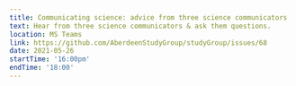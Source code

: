 ```yaml
---
title: Communicating science: advice from three science communicators
text: Hear from three science communicators & ask them questions. 
location: MS Teams
link: https://github.com/AberdeenStudyGroup/studyGroup/issues/68
date: 2021-05-26
startTime: '16:00pm'
endTime: '18:00'
---
```


